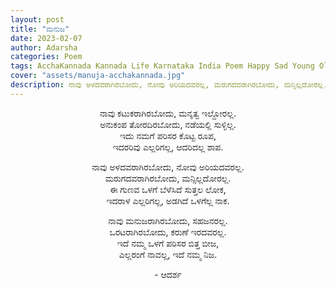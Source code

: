 ```yaml
---
layout: post
title: "ಮನುಜ"
date: 2023-02-07
author: Adarsha
categories: Poem
tags: AcchaKannada Kannada Life Karnataka India Poem Happy Sad Young Old debate philosphy me manuja jeevana human
cover: "assets/manuja-acchakannada.jpg"
description: ನಾವು ಅಳದವರಾಗಿರಬೋದು, ನೋವು ಅರಿಯದವರಲ್ಲ, ಮರುಗದವರಾಗಿರಬೋದು, ಮನ್ಸಿಲ್ಲದೋರಲ್ಲ.
---
```


<p align ="center"> ನಾವು ಕಟುಕರಾಗಿರಬೋದು, ಮನ್ಶತ್ವ ಇಲ್ದೋರಲ್ಲ. <br>
ಅನುಕಂಪ ತೋರದಿರಬೋದು, ನಡೆಯಲ್ಲಿ ಸುಳ್ಳಿಲ್ಲ. <br>
ಇದು ನಮಗೆ ಪರಿಸರ ಕೊಟ್ಟ ರೂಪ, <br>
ಇದರರಿವು ಎಲ್ಲರಿಗಲ್ಲ, ಆದರಿದಲ್ಲ ಶಾಪ. </p>

<p align ="center"> ನಾವು ಅಳದವರಾಗಿರಬೋದು, ನೋವು ಅರಿಯದವರಲ್ಲ. <br>
ಮರುಗದವರಾಗಿರಬೋದು, ಮನ್ಸಿಲ್ಲದೋರಲ್ಲ. <br>
ಈ ಗುಣವ ಒಳಗೆ ಬೆಳೆಸಿದೆ ಸುತ್ತಲ ಲೋಕ, <br>
ಇದರಾಳ ಎಲ್ಲರಿಗಲ್ಲ, ಅಡಗಿದೆ ಒಳಗೆಲ್ಲ ನಾಕ. </p>

<p align ="center"> ನಾವು ಮನುಜರಾಗಿರಬೋದು, ಸಹಜನರಲ್ಲ. <br>
ಒರಟರಾಗಿರಬೋದು, ಕರುಣೆ ಇರದವರಲ್ಲ. <br>
ಇದೆ ನಮ್ಮ ಒಳಗೆ ಪರಿಸರ ಬಿತ್ತ ಬೀಜ, <br>
ಎಲ್ಲರಂಗೆ ನಾವಲ್ಲ, ಇದೆ ನಮ್ಮ ನಿಜ. </p>

<p align ="center"> - ಆದರ್ಶ </p>
